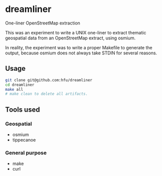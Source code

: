 # dreamliner
One-liner OpenStreetMap extraction

This was an experiment to write a UNIX one-liner to extract thematic geospatial data from an OpenStreetMap extract, using osmium.

In reality, the experiment was to write a proper Makefile to generate the output, because osmium does not always take STDIN for several reasons.

## Usage
```sh
git clone git@github.com:hfu/dreamliner
cd dreamliner
make all
# make clean to delete all artifacts. 
```

## Tools used
### Geospatial
- osmium
- tippecanoe

### General purpose
- make
- curl
